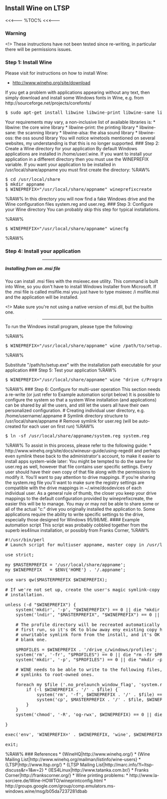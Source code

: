 ## Install Wine on LTSP

<<<---
%TOC%
<<<---

### Warning

<!> These instructions have not been tested since re-writing, in particular there will be permissions issues.

### Step 1: Install Wine

Please visit for instructions on how to install Wine:

   * http://www.winehq.org/site/download

<?> If you get a problem with applications appearing without any text, then simply download and install some Windows fonts in Wine, e.g. from http://sourceforge.net/projects/corefonts/

<pre>
$ sudo apt-get install libwine libwine-print libwine-sane libwine-alsa
</pre>

Your requirements may vary, a non-inclusive list of available libraries is:

   * libwine: the core wine library
   * libwine-print: the printing library
   * libwine-sane: the scanning library
   * libwine-alsa: the alsa sound library
   * libwine-oss: the oss sound library

You will notice winetools mentioned on several websites, my understanding is that this is no longer supported.

### Step 2: Create a Wine directory for your application

By default Windows applications are installed in /home/user/.wine. If you want to install your application in a different directory then you must use the WINEPREFIX variable.

If you want your application to be installed in /usr/local/share/appname you must first create the directory:

%RAW%
<pre>
$ cd /usr/local/share
$ mkdir appname
$ WINEPREFIX="/usr/local/share/appname" wineprefixcreate
</pre>
%RAW%

In this directory you will now find a fake Windows drive and the Wine configuration files system.reg and user.reg.

### Step 3: Configure your Wine directory

<?> You can probably skip this step for typical installations.

%RAW%
<pre>
$ WINEPREFIX="/usr/local/share/appname" winecfg
</pre>
%RAW%

### Step 4: Install your application

>>>----------------------
##### Installing from an .msi file
 
You can install .msi files with the msiexec.exe utility. This command is built into Wine, so you don't have to install Windows Installer from Microsoft.
If the .msi file is called msifile.msi you just have to type msiexec /i msifile.msi and the application will be installed.
 
<!> Make sure you're not using a native version of msi.dll, but the builtin one.
>>>----------------------

To run the Windows install program, please type the following:

%RAW%
<pre>
$ WINEPREFIX="/usr/local/share/appname" wine /path/to/setup.exe
</pre>
%RAW%

<?> Substitute "/path/to/setup.exe" with the installation path executable for your application

### Step 5: Test your application

%RAW%
<pre>
$ WINEPREFIX="/usr/local/share/appname" wine "drive_c/Program Files/app/appname.exe"
</pre>
%RAW%

### Step 6: Configure for multi-user operation

<!> This section needs a re-write (or just refer to Example automation script below)

It is possible to configure the system so that a system Wine installation (and applications) can be shared by all the users, and still let the users all have their own personalized configuration.

   # Creating individual user directory, e.g. /home/username/.appname
   # Symlink directory structure to /usr/local/share/appname
   # Remove symlink for user.reg (will be auto-created for each user on first run)

%RAW%
<pre>
$ ln -sf /usr/local/share/appname/system.reg system.reg
</pre>
%RAW%

To assist in this process, please refer to the following guide:

   * http://www.winehq.org/site/docs/wineusr-guide/using-regedit

and perhaps even symlink these back to the administrator's account, to make it easier to install apps system-wide later:


You might be tempted to do the same for user.reg as well, however that file contains user specific settings. Every user should have their own copy of that file along with the permissions to modify it.

You'll want to pay attention to drive mappings. If you're sharing the system.reg file you'll want to make sure the registry settings are compatible with the drive mappings in ~/.wine/dosdevices of each individual user. As a general rule of thumb, the closer you keep your drive mappings to the default configuration provided by wineprefixcreate, the easier this will be to manage. You may or may not be able to share some or all of the actual "c:" drive you originally installed the application to. Some applications require the ability to write specific settings to the drive, especially those designed for Windows 95/98/ME.


#### Example automation script

This script was probably cobbled together from the superb ies4linux installation, or possibly from Franks Corner, 

%RAW%
<pre>
#!/usr/bin/perl
# Launch script for multiuser appname, master copy in /usr/local/share/appname.

use strict;

my $MASTERPREFIX = '/usr/local/share/appname';
my $WINEPREFIX   = $ENV{'HOME'} . '/.appname';

use vars qw($MASTERPREFIX $WINEPREFIX);

# If we're not set up, create the user's magic symlink-copy of the master
# installation.

unless (-d "$WINEPREFIX") {
	system('mkdir', '-p', "$WINEPREFIX") == 0 || die "mkdir -p $WINEPREFIX: $?";
	system('lndir', "$MASTERPREFIX", "$WINEPREFIX") == 0 || die "lndir failed: is xutils installed? $?";

	# The profile directory will be recreated automatically by wine on the
	# first run, so it's OK to blow away eny existing copy hanging around in
	# unwritable symlink form from the install, and it's OK to just create a
	# blank one.
   
	$PROFILES = $WINEPREFIX . '/drive_c/windows/profiles';
	system('rm', '-fr', "$PROFILES") == 0 || die "rm -fr $PROFILES failed: $?";
	system('mkdir', '-p', "$PROFILES") == 0 || die "mkdir -p $PROFILES failed: $?";

	# WINE needs to be able to write to the following files, so they can't be
	# symlinks to root-owned ones.
   
	foreach my $file ('.no_prelaunch_window_flag', 'system.reg', 'userdef.reg', 'user.reg') {
		if (-l $WINEPREFIX . '/' . $file) {
			system('rm', '-f', $WINEPREFIX . '/' . $file) == 0 || die "rm -f $WINEPREFIX/$file failed: $?";
			system('cp', $MASTERPREFIX . '/' . $file, $WINEPREFIX . '/' . $file) == 0 || die "Cannot copy $MASTERPREFIX/$file to $WINEPREFIX/$file: $?";
		}
	}
	system('chmod', '-R', 'og-rwx', $WINEPREFIX) == 0 || die "Cannot chmod -R og-rwx $WINEPREFIX: $?";

}

exec('env', 'WINEPREFIX=' . $WINEPREFIX, 'wine', $WINEPREFIX . '/drive_c/Program Files/appname/appname.exe', @ARGV) == 0 || die "Failed to launch appname: $?\n";

exit;
</pre>
%RAW%

### References

   * {WineHQ|http://www.winehq.org/}
      * {Wine Mailing List|http://www.winehq.org/mailman/listinfo/wine-users}
   * {LTSP|http://www.ltsp.org/}
      * {LTSP Mailing List|http://marc.info/?l=ltsp-discuss&r=1&w=2}
   * {IES4Linux|http://www.tatanka.com.br/}
   * Franks Corner|http://frankscorner.org/}
   * Wine printing problems:
      * http://www.la-sorciere.de/Wine-HOWTO/wineprintconfig.html
      * http://groups.google.com/group/comp.emulators.ms-windows.wine/msg/b05da7237281dbab
